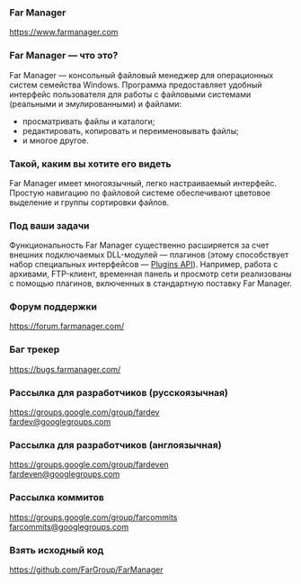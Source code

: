 ### Far Manager
https://www.farmanager.com

### Far Manager — что это?
Far Manager — консольный файловый менеджер для операционных систем семейства Windows. Программа предоставляет удобный интерфейс пользователя для работы с файловыми системами (реальными и эмулированными) и файлами:
* просматривать файлы и каталоги;
* редактировать, копировать и переименовывать файлы;
* и многое другое.

### Такой, каким вы хотите его видеть
Far Manager имеет многоязычный, легко настраиваемый интерфейс. Простую навигацию по файловой системе обеспечивают цветовое выделение и группы сортировки файлов.

### Под ваши задачи
Функциональность Far Manager существенно расширяется за счет внешних подключаемых DLL-модулей — плагинов (этому способствует набор специальных интерфейсов — [Plugins API](https://api.farmanager.com/)). Например, работа с архивами, FTP-клиент, временная панель и просмотр сети реализованы с помощью плагинов, включенных в стандартную поставку Far Manager.

### Форум поддержки  
https://forum.farmanager.com/

### Баг трекер  
https://bugs.farmanager.com/

### Рассылка для разработчиков (русскоязычная)  
https://groups.google.com/group/fardev  
fardev@googlegroups.com

### Рассылка для разработчиков (англоязычная)  
https://groups.google.com/group/fardeven  
fardeven@googlegroups.com

### Рассылка коммитов  
https://groups.google.com/group/farcommits  
farcommits@googlegroups.com

### Взять исходный код  
https://github.com/FarGroup/FarManager
